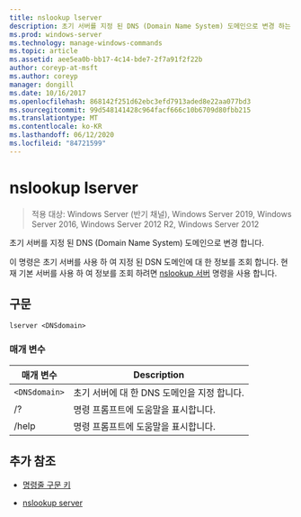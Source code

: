 ```yaml
---
title: nslookup lserver
description: 초기 서버를 지정 된 DNS (Domain Name System) 도메인으로 변경 하는 nslookup 명령에 대 한 참조 항목입니다.
ms.prod: windows-server
ms.technology: manage-windows-commands
ms.topic: article
ms.assetid: aee5ea0b-bb17-4c14-bde7-2f7a91f2f22b
author: coreyp-at-msft
ms.author: coreyp
manager: dongill
ms.date: 10/16/2017
ms.openlocfilehash: 868142f251d62ebc3efd7913aded8e22aa077bd3
ms.sourcegitcommit: 99d548141428c964facf666c10b6709d80fbb215
ms.translationtype: MT
ms.contentlocale: ko-KR
ms.lasthandoff: 06/12/2020
ms.locfileid: "84721599"
---
```

# <a name="nslookup-lserver"></a>nslookup lserver

> 적용 대상: Windows Server (반기 채널), Windows Server 2019, Windows Server 2016, Windows Server 2012 R2, Windows Server 2012

초기 서버를 지정 된 DNS (Domain Name System) 도메인으로 변경 합니다.

이 명령은 초기 서버를 사용 하 여 지정 된 DSN 도메인에 대 한 정보를 조회 합니다. 현재 기본 서버를 사용 하 여 정보를 조회 하려면 [nslookup 서버](nslookup-server.md) 명령을 사용 합니다.

## <a name="syntax"></a>구문

```
lserver <DNSdomain>
```

### <a name="parameters"></a>매개 변수

| 매개 변수 | Description |
| --------- | ----------- |
| `<DNSdomain>` | 초기 서버에 대 한 DNS 도메인을 지정 합니다. |
| /? | 명령 프롬프트에 도움말을 표시합니다. |
| /help | 명령 프롬프트에 도움말을 표시합니다. |

## <a name="additional-references"></a>추가 참조

- [명령줄 구문 키](command-line-syntax-key.md)

- [nslookup server](nslookup-server.md)
